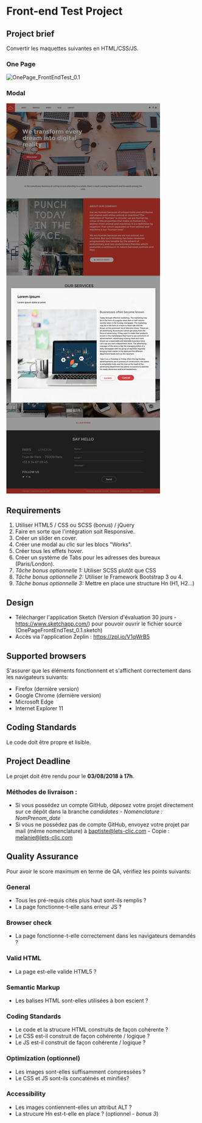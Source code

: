 Front-end Test Project
======================

## Project brief
Convertir les maquettes suivantes en HTML/CSS/JS.

### One Page 
![OnePage_FrontEndTest_0.1](OnePage_FrontEndTest_0.1.png)

### Modal
![OnePage_FrontEndTest-modal-work_0.1](OnePage_FrontEndTest-modal-work_0.1.png)

## Requirements
1. Utiliser HTML5 / CSS ou SCSS (bonus) / jQuery
2. Faire en sorte que l'intégration soit Responsive.
3. Créer un slider en cover.
4. Créer une modal au clic sur les blocs "Works".
5. Créer tous les effets hover.
6. Créer un système de Tabs pour les adresses des bureaux (Paris/London).
7. *Tâche bonus optionnelle 1:* Utiliser SCSS plutôt que CSS
8. *Tâche bonus optionnelle 2:* Utiliser le Framework Bootstrap 3 ou 4.
9. *Tâche bonus optionnelle 3:* Mettre en place une structure Hn (H1, H2...)

## Design
- Télécharger l'application Sketch (Version d'évaluation 30 jours - https://www.sketchapp.com/) pour pouvoir ouvrir le fichier source (OnePageFrontEndTest_0.1.sketch) 
- Accès via l'application Zeplin : https://zpl.io/V1qWrB5

## Supported browsers
S'assurer que les éléments fonctionnent et s'affichent correctement dans les navigateurs suivants: 

- Firefox (dernière version)
- Google Chrome (dernière version)
- Microsoft Edge
- Internet Explorer 11

## Coding Standards
Le code doit être propre et lisible. 

## Project Deadline
Le projet doit être rendu pour le **03/08/2018 à 17h**.

### Méthodes de livraison :
- Si vous possédez un compte GitHub, déposez votre projet directement sur ce dépôt dans la branche *candidates* - *Nomenclature : NomPrenom_date*
- Si vous ne possédez pas de compte GitHub, envoyez votre projet par mail (même nomenclature) à baptiste@lets-clic.com - Copie : melanie@lets-clic.com


## Quality Assurance
Pour avoir le score maximum en terme de QA, vérifiez les points suivants:

### General

- Tous les pré-requis cités plus haut sont-ils remplis ?
- La page fonctionne-t-elle sans erreur JS ?

### Browser check

- La page fonctionne-t-elle correctement dans les navigateurs demandés ?

### Valid HTML

- La page est-elle valide HTML5 ?

### Semantic Markup

- Les balises HTML sont-elles utilisées à bon escient ?

### Coding Standards

- Le code et la strucure HTML construits de façon cohérente ?
- Le CSS est-il construit de façon cohérente / logique ?
- Le JS est-il construit de façon cohérente / logique ?

### Optimization (optionnel)

- Les images sont-elles suffisamment compressées ?
- Le CSS et JS sont-ils concaténés et minifiés?

### Accessibility 

- Les images contiennent-elles un attribut ALT ?
- La strucure Hn est-t-elle en place ? (optionnel - *bonus 3*)

